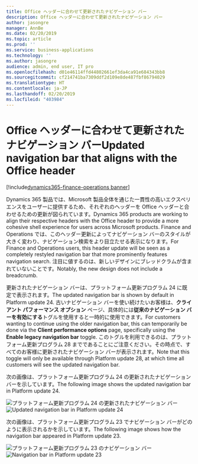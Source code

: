 ```yaml
---
title: Office ヘッダーに合わせて更新されたナビゲーション バー
description: Office ヘッダーに合わせて更新されたナビゲーション バー
author: jasongre
manager: AnnBe
ms.date: 02/20/2019
ms.topic: article
ms.prod: ''
ms.service: business-applications
ms.technology: ''
ms.author: jasongre
audience: admin, end user, IT pro
ms.openlocfilehash: d01e46114ffd44802661ef3da4ca91e684343bb8
ms.sourcegitcommit: cf214741ba7309ddf2d109e8de487fbf86794029
ms.translationtype: HT
ms.contentlocale: ja-JP
ms.lasthandoff: 02/20/2019
ms.locfileid: "403984"
---
```

# <a name="updated-navigation-bar-that-aligns-with-the-office-header"></a><span data-ttu-id="e7176-103">Office ヘッダーに合わせて更新されたナビゲーション バー</span><span class="sxs-lookup"><span data-stu-id="e7176-103">Updated navigation bar that aligns with the Office header</span></span>

[!include[dynamics365-finance-operations banner](../includes/dynamics365-finance-operations.md)]

<span data-ttu-id="e7176-104">Dynamics 365 製品では、Microsoft 製品全体を通じた一貫性の高いエクスペリエンスをユーザーに提供するため、それぞれのヘッダーを Office ヘッダーと合わせるための更新が図られています。</span><span class="sxs-lookup"><span data-stu-id="e7176-104">Dynamics 365 products are working to align their respective headers with the Office header to provide a more cohesive shell experience for users across Microsoft products.</span></span> <span data-ttu-id="e7176-105">Finance and Operations では、このヘッダー更新によってナビゲーション バーのスタイルが大きく変わり、ナビゲーション検索をより目立たせる表示になります。</span><span class="sxs-lookup"><span data-stu-id="e7176-105">For Finance and Operations users, this header update will be seen as a completely restyled navigation bar that more prominently features navigation search.</span></span> <span data-ttu-id="e7176-106">注目に値するのは、新しいデザインにブレッドクラムが含まれていないことです。</span><span class="sxs-lookup"><span data-stu-id="e7176-106">Notably, the new design does not include a breadcrumb.</span></span>

<span data-ttu-id="e7176-107">更新されたナビゲーション バーは、プラットフォーム更新プログラム 24 に既定で表示されます。</span><span class="sxs-lookup"><span data-stu-id="e7176-107">The updated navigation bar is shown by default in Platform update 24.</span></span> <span data-ttu-id="e7176-108">古いナビゲーション バーを使い続けたいお客様は、**クライアント パフォーマンス オプション** ページ、具体的には**従来のナビゲーション バーを有効にする**トグルを使用すると一時的に使用できます。</span><span class="sxs-lookup"><span data-stu-id="e7176-108">For customers wanting to continue using the older navigation bar, this can temporarily be done via the **Client performance options** page, specifically using the **Enable legacy navigation bar** toggle.</span></span> <span data-ttu-id="e7176-109">このトグルを利用できるのは、プラットフォーム更新プログラム 28 までであることにご注意ください。その時点で、すべてのお客様に更新されたナビゲーション バーが表示されます。</span><span class="sxs-lookup"><span data-stu-id="e7176-109">Note that this toggle will only be available through Platform update 28, at which time all customers will see the updated navigation bar.</span></span>  

<span data-ttu-id="e7176-110">次の画像は、プラットフォーム更新プログラム 24 の更新されたナビゲーション バーを示しています。</span><span class="sxs-lookup"><span data-stu-id="e7176-110">The following image shows the updated navigation bar in Platform update 24.</span></span>

<span data-ttu-id="e7176-111">![プラットフォーム更新プログラム 24 の更新されたナビゲーション バー](media/updatedNavBar.png  "プラットフォーム更新プログラム 24 の更新されたナビゲーション バー")</span><span class="sxs-lookup"><span data-stu-id="e7176-111">![Updated navigation bar in Platform update 24](media/updatedNavBar.png  "Updated navigation bar in Platform update 24")</span></span>

<span data-ttu-id="e7176-112">次の画像は、プラットフォーム更新プログラム 23 でナビゲーション バーがどのように表示されるかを示しています。</span><span class="sxs-lookup"><span data-stu-id="e7176-112">The following image shows how the navigation bar appeared in Platform update 23.</span></span>

<span data-ttu-id="e7176-113">![プラットフォーム更新プログラム 23 のナビゲーション バー](media/existingNavBar.png  "プラットフォーム更新プログラム 23 のナビゲーション バー")</span><span class="sxs-lookup"><span data-stu-id="e7176-113">![Navigation bar in Platform update 23](media/existingNavBar.png  "Navigation bar in Platform update 23")</span></span>




